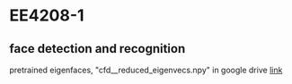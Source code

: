 # EE4208-1
## face detection and recognition


pretrained eigenfaces, "cfd__reduced_eigenvecs.npy" in google drive [link](https://drive.google.com/file/d/16HaGSCap8h1REnUy4orzchpSoFCZelFe/view?usp=sharing) 
